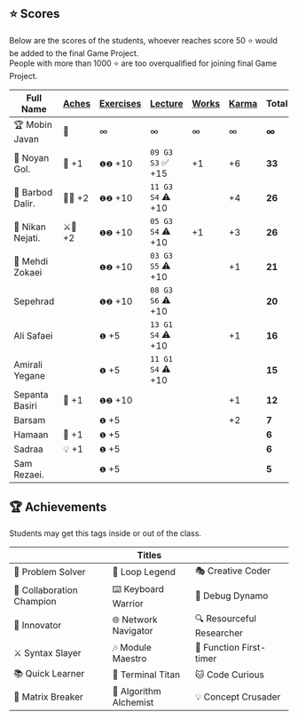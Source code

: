 ## ⭐ Scores

Below are the scores of the students, whoever reaches score 50 ⭐ would be added to the final Game Project.  
People with more than 1000 ⭐ are too overqualified for joining final Game Project.

| Full Name        | [Aches](#-achievements) | [Exercises](/exercises/) | [Lecture](/RESEARCH.md) | [Works](/works/) | [Karma](https://github.com/hayyaun/kids/discussions/2) | Total  |
| ---------------- | ----------------------- | ------------------------ | ----------------------- | ---------------- | ------------------------------------------------------ | ------ |
| 🏆 Mobin Javan   | 💊                      | ∞                        | ∞                       | ∞                | ∞                                                      | **∞**  |
| 🥇 Noyan Gol.    | 🚀 +1                   | `❶❷` +10                 | `09 G3 S3` ✅ +15       | +1               | +6                                                     | **33** |
| 🏅 Barbod Dalir. | 🤝🔁 +2                 | `❶❷` +10                 | `11 G3 S4` ⚠️ +10       |                  | +4                                                     | **26** |
| 🥈 Nikan Nejati. | ⚔️🔁 +2                 | `❶❷` +10                 | `05 G3 S4` ⚠️ +10       | +1               | +3                                                     | **26** |
| 🥉 Mehdi Zokaei  |                         | `❶❷` +10                 | `03 G3 S5` ⚠️ +10       |                  | +1                                                     | **21** |
| Sepehrad         |                         | `❶❷` +10                 | `08 G3 S6` ⚠️ +10       |                  |                                                        | **20** |
| Ali Safaei       |                         | `❶` +5                   | `13 G1 S4` ⚠️ +10       |                  | +1                                                     | **16** |
| Amirali Yegane   |                         | `❶` +5                   | `11 G1 S4` ⚠️ +10       |                  |                                                        | **15** |
| Sepanta Basiri   | 🔁 +1                   | `❶❷` +10                 |                         |                  | +1                                                     | **12** |
| Barsam           |                         | `❶` +5                   |                         |                  | +2                                                     | **7**  |
| Hamaan           | 🔁 +1                   | `❶` +5                   |                         |                  |                                                        | **6**  |
| Sadraa           | 💡 +1                   | `❶` +5                   |                         |                  |                                                        | **6**  |
| Sam Rezaei.      |                         | `❶` +5                   |                         |                  |                                                        | **5**  |

## 🏆 Achievements

Students may get this tags inside or out of the class.

|                           | Titles                 |                           |
| ------------------------- | ---------------------- | ------------------------- |
| 🧩 Problem Solver         | 🔁 Loop Legend         | 🎭 Creative Coder         |
| 🤝 Collaboration Champion | ⌨️ Keyboard Warrior    | 🐛 Debug Dynamo           |
| 🚀 Innovator              | 🌐 Network Navigator   | 🔍 Resourceful Researcher |
| ⚔️ Syntax Slayer          | 🎶 Module Maestro      | 🥇 Function First-timer   |
| 📚 Quick Learner          | 🔱 Terminal Titan      | 🐱 Code Curious           |
| 💊 Matrix Breaker         | 🧪 Algorithm Alchemist | 💡 Concept Crusader       |
